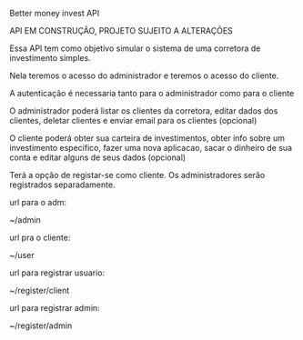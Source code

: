 Better money invest API

API EM CONSTRUÇÃO, PROJETO SUJEITO A ALTERAÇÕES

Essa API tem como objetivo simular o sistema de uma corretora de investimento simples. 

Nela teremos o acesso do administrador e teremos o acesso do cliente.

A autenticação é necessaria tanto para o administrador como para o cliente

O administrador poderá listar os clientes da corretora, editar dados dos clientes, deletar clientes e enviar email para os clientes (opcional)

O cliente poderá obter sua carteira de investimentos, obter info sobre um investimento especifico, fazer uma nova aplicacao, sacar o dinheiro de sua conta e editar alguns de seus dados (opcional)

Terá a opção de registar-se como cliente. Os administradores serão registrados separadamente.

url para o adm:

~/admin

url pra o cliente:

~/user

url para registrar usuario:

~/register/client

url para registrar admin:

~/register/admin





